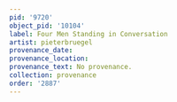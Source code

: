 ```yaml
---
pid: '9720'
object_pid: '10104'
label: Four Men Standing in Conversation
artist: pieterbruegel
provenance_date:
provenance_location:
provenance_text: No provenance.
collection: provenance
order: '2887'
---
```

